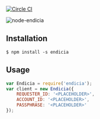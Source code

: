 [![Circle CI](https://circleci.com/gh/continuous-software/node-endicia.svg?style=svg)](https://circleci.com/gh/continuous-software/node-endicia)

![node-endicia](http://www.endicia.com/Content/images/endicia-logo.png)

## Installation ##

    $ npm install -s endicia

## Usage

```javascript
var Endicia = require('endicia');
var client = new Endicia({
    REQUESTER_ID: '<PLACEHOLDER>',
    ACCOUNT_ID: '<PLACEHOLDER>',
    PASSPHRASE: '<PLACEHOLDER>'
});
```
